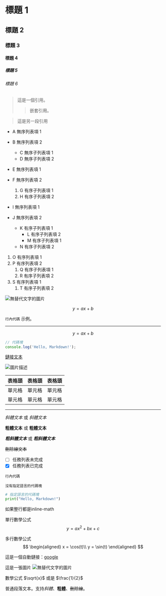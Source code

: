 # 標題 1

## 標題 2

### 標題 3

#### 標題 4

##### 標題 5

###### 標題 6

> 這是一個引用。
>
> > 嵌套引用。
> 

> 這是另一段引用


- A 無序列表項 1
- B 無序列表項 2
    - C 無序子列表項 1
    - D 無序子列表項 2
- E 無序列表項 1
- F 無序列表項 2
    1. G 有序子列表項 1
    2. H 有序子列表項 2

- I 無序列表項 1
- J 無序列表項 2
    - K 有序子列表項 1
        - L 有序子列表項 2
        - M 有序子列表項 1
    - N 有序子列表項 2

1. O 有序列表項 1
2. P 有序列表項 2
    1. Q 有序子列表項 1
    2. R 有序子列表項 2
3. S 有序列表項 1
    1. T 有序子列表項 2

![無替代文字的圖片](http://example.com/image.jpg "image title")

$$
y = ax+b
$$


`行內代碼` 示例。

---

$$
y = ax+b
$$

```javascript
// 代碼塊
console.log('Hello, Markdown!');
```

[鏈接文本](http://example.com)

![圖片描述](http://example.com/image.jpg)

| 表格頭 | 表格頭 | 表格頭 |
| ------ | ------ | ------ |
| 單元格 | 單元格 | 單元格 |
| 單元格 | 單元格 | 單元格 |

---

*斜體文本* 或 _斜體文本_

**粗體文本** 或 __粗體文本__

***粗斜體文本*** 或 ___粗斜體文本___

~~刪除線文本~~

- [ ] 任務列表未完成
- [x] 任務列表已完成

`行內代碼`

```
沒有指定語言的代碼塊
```

```python
# 指定語言的代碼塊
print("Hello, Markdown!")
```

$\text{如果整行都是inline-math}$

單行數學公式
    $$
    y = ax^2 + bx + c
    $$

多行數學公式
$$
\begin{aligned}
x = \cos(t)\\
y = \sin(t)
\end{aligned}
$$


這是一個自動鏈接：[google](http://google.com)

這是一張圖片 ![無替代文字的圖片](http://example.com/image.jpg)

數學公式 $\sqrt{x}$ 或是 $\frac{1}{2}$

普通段落文本。支持*斜體*、**粗體**、~~刪除線~~。

